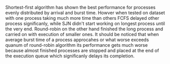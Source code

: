 Shortest-first algorithm has shown the best performance for processes evenly distributed by arrival and burst time. Howver when tested on dataset with one process taking much more time than others FCFS delayed other process significanly, while SJN didn't start working on longest process until the very end. Round-robin on the other hand finished the long process and carried on with execution of smaller ones.
It should be noticed that when average burst time of a process approcahes or what worse exceeds quanum of round-robin algorithm its performance gets much worse because almost finished processes are stopped and placed at the end of the execution queue which significanly delays its completion.